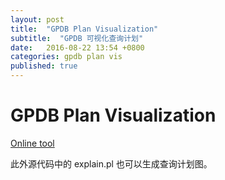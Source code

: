 ```yaml
---
layout: post
title:  "GPDB Plan Visualization"
subtitle:  "GPDB 可视化查询计划"
date:   2016-08-22 13:54 +0800
categories: gpdb plan vis
published: true
---
```


# GPDB Plan Visualization

[Online tool](http://planchecker.cfapps.io/)

此外源代码中的 explain.pl 也可以生成查询计划图。
